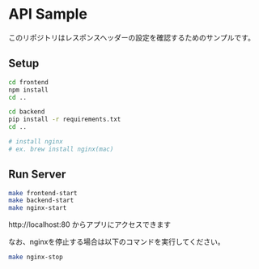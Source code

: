 # API Sample

このリポジトリはレスポンスヘッダーの設定を確認するためのサンプルです。

## Setup

```bash
cd frontend
npm install
cd ..

cd backend
pip install -r requirements.txt
cd ..

# install nginx
# ex. brew install nginx(mac)
```

## Run Server

```bash
make frontend-start
make backend-start
make nginx-start
```

http://localhost:80 からアプリにアクセスできます  

なお、nginxを停止する場合は以下のコマンドを実行してください。

```bash
make nginx-stop
```
